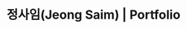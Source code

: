 ﻿---
title: "정사임(Jeong Saim) | Portfolio"
type: landing

blocks:
  - block: hero
    content:
      title: "Introduction"
      text: |
        안녕하세요! 저는 정사임입니다.
        전북대학교 컴퓨터인공지능학부 3학년으로, 웹/데이터 프로젝트와 공부 기록을 공유합니다.
---
